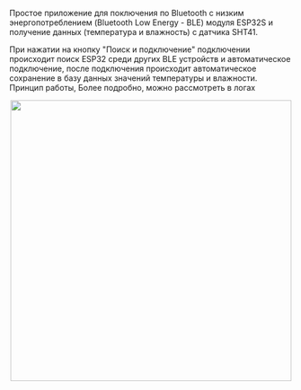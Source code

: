 Простое приложение для поключения по Bluetooth с низким энергопотреблением (Bluetooth Low Energy - BLE) модуля ESP32S и получение данных (температура и влажность) с датчика SHT41.

При нажатии на кнопку "Поиск и подключение" подключении происходит поиск ESP32 среди других BLE устройств и автоматическое подключение, после подключения происходит автоматическое сохранение в базу данных значений температуры и влажности. Принцип работы, Более подробно, можно рассмотреть в логах 

<p align="center">
<img src="https://github.com/ThyingEquation/Android-BLE-SQLite/assets/125156746/83fe9e9e-5d87-4563-b5b2-0838618dd411" width="500" />
</p>
